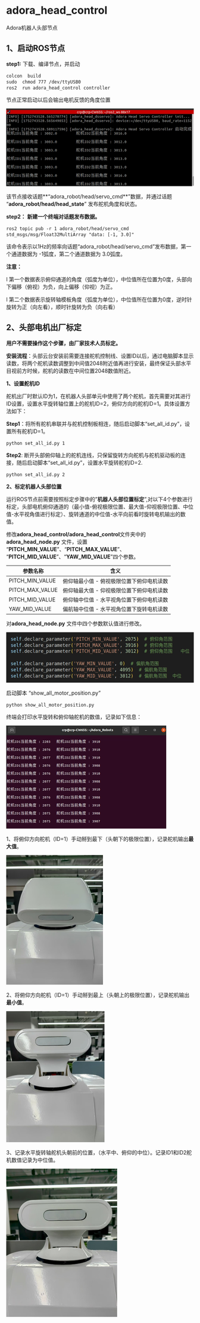 # adora_head_control

Adora机器人头部节点

## 1、**启动ROS节点**

**step1:** 下载、编译节点，并启动

```shell
colcon  build  
sudo  chmod 777 /dev/ttyUSB0  
ros2  run adora_head_control controller   
```

节点正常启动以后会输出电机反馈的角度位置

![img](fig/fig1.png)

该节点接收话题**“adora_robot/head/servo_cmd**”数据，并通过话题 “**adora_robot/head/head_state**” 发布舵机角度和状态。

 

**step2： 新建一个终端对话题发布数据。** 

```
ros2 topic pub -r 1 adora_robot/head/servo_cmd  std_msgs/msg/Float32MultiArray "data: [-1, 3.0]"  
```

该命令表示以1Hz的频率向话题“adora_robot/head/servo_cmd”发布数据，第一个通道数据为 -1弧度，第二个通道数据为 3.0弧度。

**注意：**

l 第一个数据表示俯仰通道的角度（弧度为单位），中位值所在位置为0度，头部向下偏移（俯视）为负，向上偏移（仰视）为正。

l 第二个数据表示旋转轴模板角度（弧度为单位），中位值所在位置为0度，逆时针旋转为正（向左看），顺时针旋转为负（向右看）





## 2、头部电机出厂标定

**用户不需要操作这个步骤，由厂家技术人员标定。**

**安装流程**：头部云台安装前需要连接舵机控制线、设置ID以后，通过电脑脚本显示读数，将两个舵机读数调整到中间值2048附近值再进行安装，最终保证头部水平目视前方时候，舵机的读数在中间位置2048数值附近。



**1、设置舵机ID**

舵机出厂时默认ID为1，在机器人头部单元中使用了两个舵机，首先需要对其进行ID设置，设置水平旋转轴位置上的舵机ID=2，俯仰方向的舵机ID=1。具体设置方法如下：

**Step1**：将所有舵机串联并与舵机控制板相连，随后启动脚本“set_all_id.py”，设置所有舵机ID=1。

```
python set_all_id.py 1  
```

**Step2**: 断开头部俯仰轴上的舵机连线，只保留旋转方向舵机与舵机驱动板的连接，随后启动脚本“set_all_id.py”，设置水平旋转舵机ID=2.

```
python set_all_id.py 2  
```

 

**2、标定机器人头部位置**

 运行ROS节点前需要按照标定步骤中的”**机器人头部位置标定**”,对以下4个参数进行标定，头部电机俯仰通道的（最小值-俯视极限位置、最大值-仰视极限位置、中位值-水平视角值进行标定）、旋转通道的中位值-水平向前看时旋转电机输出的数值。

修改**adora_head_control/adora_head_control**文件夹中的 **adora_head_node.py** 文件，设置 “**PITCH_MIN_VALUE**”、“**PITCH_MAX_VALUE**”、 “**PITCH_MID_VALUE**”、“**YAW_MID_VALUE**”四个参数。

| 参数名称        | 含义                                      |
| --------------- | ----------------------------------------- |
| PITCH_MIN_VALUE | 俯仰轴最小值 - 俯视极限位置下俯仰电机读数 |
| PITCH_MAX_VALUE | 俯仰轴最大值 - 仰视极限位置下俯仰电机读数 |
| PITCH_MID_VALUE | 俯仰轴中位值 - 水平视角位置下俯仰电机读数 |
| YAW_MID_VALUE   | 偏航轴中位值 - 水平视角位置下旋转电机读数 |

对**adora_head_node.py** 文件中四个参数默认值进行修改。

![img](fig/fig2.png)

启动脚本 “show_all_motor_position.py” 

```
python show_all_motor_position.py 
```

 终端会打印水平旋转和俯仰轴舵机的数值，记录如下信息：

![img](fig/fig3.png)

1、将俯仰方向舵机（ID=1）手动掰到最下（头朝下的极限位置），记录舵机输出**最大值**。

<img src="fig/fig4.jpg" alt="img" style="zoom:50%;" />

 

2、将俯仰方向舵机（ID=1）手动掰到最上（头朝上的极限位置），记录舵机输出**最小值**。

<img src="fig/fig5.jpg" alt="img" style="zoom:50%;" />

3、记录水平旋转轴舵机头朝前的位置，（水平中、俯仰的中位）。记录ID1和ID2舵机数值记录为中位值。  

<img src="fig/fig6.jpg" alt="img" style="zoom:50%;" />



##  

